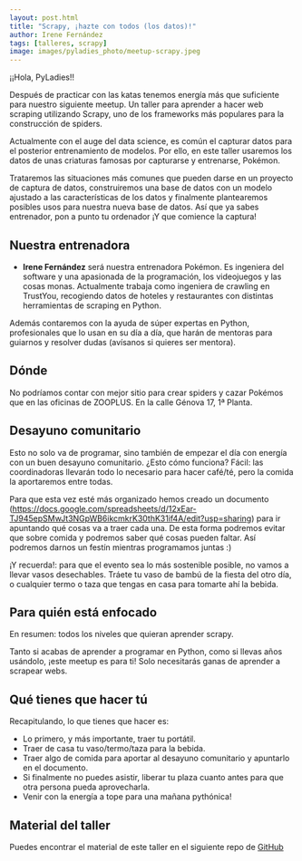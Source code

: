 ```yaml
---
layout: post.html
title: "Scrapy, ¡hazte con todos (los datos)!"
author: Irene Fernández
tags: [talleres, scrapy]
image: images/pyladies_photo/meetup-scrapy.jpeg
---
```


¡¡Hola, PyLadies!!

Después de practicar con las katas tenemos energía más que suficiente para nuestro siguiente meetup. Un taller para aprender a hacer web scraping utilizando Scrapy, uno de los frameworks más populares para la construcción de spiders.

Actualmente con el auge del data science, es común el capturar datos para el posterior entrenamiento de modelos. Por ello, en este taller usaremos los datos de unas criaturas famosas por capturarse y entrenarse, Pokémon.

Trataremos las situaciones más comunes que pueden darse en un proyecto de captura de datos, construiremos una base de datos con un modelo ajustado a las características de los datos y finalmente plantearemos posibles usos para nuestra nueva base de datos.
Así que ya sabes entrenador, pon a punto tu ordenador ¡Y que comience la captura!

## Nuestra entrenadora

- **Irene Fernández** será nuestra entrenadora Pokémon. Es ingeniera del software y una apasionada de la programación, los videojuegos y las cosas monas. Actualmente trabaja como ingeniera de crawling en TrustYou, recogiendo datos de hoteles y restaurantes con distintas herramientas de scraping en Python.

Además contaremos con la ayuda de súper expertas en Python, profesionales que lo usan en su día a día, que harán de mentoras para guiarnos y resolver dudas (avísanos si quieres ser mentora).

## Dónde

No podríamos contar con mejor sitio para crear spiders y cazar Pokémos que en las oficinas de ZOOPLUS. En la calle Génova 17, 1ª Planta.

## Desayuno comunitario

Esto no solo va de programar, sino también de empezar el día con energía con un buen desayuno comunitario. ¿Esto cómo funciona? Fácil: las coordinadoras llevarán todo lo necesario para hacer café/té, pero la comida la aportaremos entre todas.

Para que esta vez esté más organizado hemos creado un documento (https://docs.google.com/spreadsheets/d/12xEar-TJ945epSMwJt3NGpWB6ikcmkrK30thK31if4A/edit?usp=sharing) para ir apuntando qué cosas va a traer cada una. De esta forma podremos evitar que sobre comida y podremos saber qué cosas pueden faltar. Así podremos darnos un festín mientras programamos juntas :)

¡Y recuerda!: para que el evento sea lo más sostenible posible, no vamos a llevar vasos desechables. Tráete tu vaso de bambú de la fiesta del otro día, o cualquier termo o taza que tengas en casa para tomarte ahí la bebida.

## Para quién está enfocado

En resumen: todos los niveles que quieran aprender scrapy.

Tanto si acabas de aprender a programar en Python, como si llevas años usándolo, ¡este meetup es para ti! Solo necesitarás ganas de aprender a scrapear webs.

## Qué tienes que hacer tú

Recapitulando, lo que tienes que hacer es:
- Lo primero, y más importante, traer tu portátil.
- Traer de casa tu vaso/termo/taza para la bebida.
- Traer algo de comida para aportar al desayuno comunitario y apuntarlo en el documento.
- Si finalmente no puedes asistir, liberar tu plaza cuanto antes para que otra persona pueda aprovecharla.
- Venir con la energía a tope para una mañana pythónica!


## Material del taller

Puedes encontrar el material de este taller en el siguiente repo de [GitHub](https://github.com/PyLadiesMadrid/pokedex)